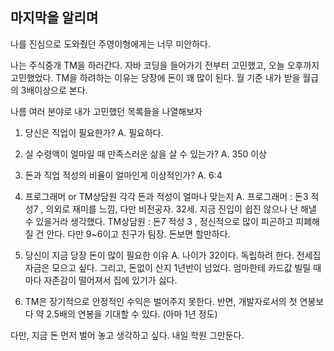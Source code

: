 ## 마지막을 알리며
나를 진심으로 도와줬던 주영이형에게는 너무 미안하다.

나는 주식중개 TM을 하러간다.
자바 코딩을 들어가기 전부터 고민했고, 오늘 오후까지 고민했었다.
TM을 하려하는 이유는 당장에 돈이 꽤 많이 된다. 월 기준 내가 받을 월급의 3배이상으로 본다.

나름 여러 분야로 내가 고민했던 목록들을 나열해보자

1. 당신은 직업이 필요한가? 
	A. 필요하다.
2. 실 수령액이 얼마일 때 만족스러운 삶을 살 수 있는가?
	A. 350 이상
3. 돈과 직업 적성의 비율이 얼마인게 이상적인가?
	A. 6:4
4. 프로그래머 or TM상담원 각각 돈과 적성이 얼마나 맞는지
	A. 프로그래머 : 돈3 적성7 , 의외로 재미를 느낌, 다만 비전공자. 32세. 지금 진입이 쉽진 않으나
		        난 해낼 수 있을거라 생각했다. 
	   TM상담원 : 돈7 적성 3 , 정신적으로 많이 피곤하고 피폐해질 건 안다. 다만 9~6이고 친구가 팀장.
		      돈보면 할만하다.
5. 당신이 지금 당장 돈이 많이 필요한 이유
	A. 나이가 32이다. 독립하려 한다. 전세집 자금은 모으고 싶다. 그리고, 돈없이 산지 1년반이 넘었다.
	    엄마한테 카드값 빌릴 때마다 자존감이 떨어져서 집에 있기가 싫다. 
	   

6. TM은 장기적으로 안정적인 수익은 벌어주지 못한다. 
   반면, 개발자로서의 첫 연봉보다 약 2.5배의 연봉을 기대할 수 있다. (아마 1년 정도)

 
다만, 지금 돈 먼저 벌어 놓고 생각하고 싶다. 내일 학원 그만둔다. 
